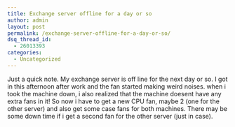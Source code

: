 ```yaml
---
title: Exchange server offline for a day or so
author: admin
layout: post
permalink: /exchange-server-offline-for-a-day-or-so/
dsq_thread_id:
  - 26013393
categories:
  - Uncategorized
---
```

Just a quick note. My exchange server is off line for the next day or so. I got in this afternoon after work and the fan started making weird noises. when i took the machine down, i also realized that the machine doesent have any extra fans in it! So now i have to get a new CPU fan, maybe 2 (one for the other server) and also get some case fans for both machines. There may be some down time if i get a second fan for the other server (just in case).